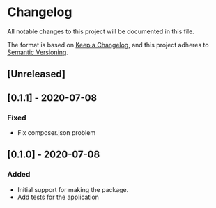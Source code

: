 # Changelog
All notable changes to this project will be documented in this file.

The format is based on [Keep a Changelog](https://keepachangelog.com/en/1.0.0/),
and this project adheres to [Semantic Versioning](https://semver.org/spec/v2.0.0.html).

## [Unreleased]
## [0.1.1] - 2020-07-08
### Fixed
- Fix composer.json problem

## [0.1.0] - 2020-07-08
### Added
- Initial support for making the package.
- Add tests for the application

